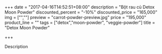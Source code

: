 +++
date = "2017-04-16T14:52:51+08:00"
description = "Bột rau củ Detox Moon Powder"
discounted_percent = "-10%"
discounted_price = "165,000"
img = ["",""]
preview = "carrot-powder-preview.jpg"
price = "195,000"
product_line = ""
tags = ["detox","moon-powder", "veggie-powder"]
title = "Detox Moon Powder"

+++

Description